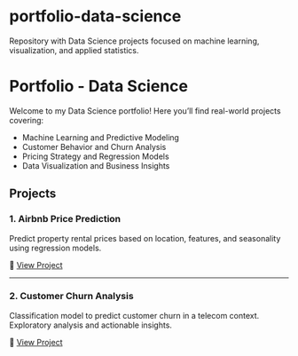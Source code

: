 # portfolio-data-science
Repository with Data Science projects focused on machine learning, visualization, and applied statistics.

# Portfolio - Data Science

Welcome to my Data Science portfolio! Here you’ll find real-world projects covering:

- Machine Learning and Predictive Modeling
- Customer Behavior and Churn Analysis
- Pricing Strategy and Regression Models
- Data Visualization and Business Insights

## Projects

### 1. Airbnb Price Prediction
Predict property rental prices based on location, features, and seasonality using regression models.

🔗 [View Project](projects/airbnb-price-ml/)

---

### 2. Customer Churn Analysis
Classification model to predict customer churn in a telecom context. Exploratory analysis and actionable insights.

🔗 [View Project](projects/churn-analysis/)
